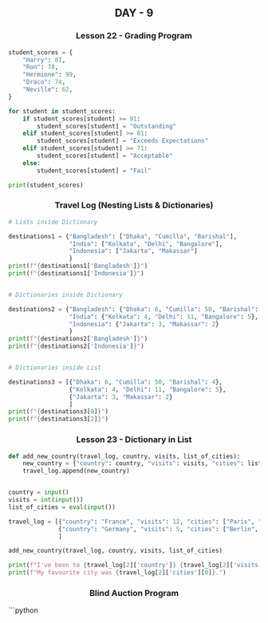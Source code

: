 <h2 style="text-align:center">DAY - 9</h2>  

<h3 style="text-align:center;">Lesson 22 - Grading Program</h3>  

```python
student_scores = {
    "Harry": 81,
    "Ron": 78,
    "Hermione": 99,
    "Draco": 74,
    "Neville": 62,
}

for student in student_scores:
    if student_scores[student] >= 91:
        student_scores[student] = "Outstanding"
    elif student_scores[student] >= 81:
        student_scores[student] = "Exceeds Expectations"
    elif student_scores[student] >= 71:
        student_scores[student] = "Acceptable"
    else:
        student_scores[student] = "Fail"

print(student_scores)
```

<h3 style="text-align:center;">Travel Log (Nesting Lists & Dictionaries)</h3>  

```python
# Lists inside Dictionary

destinations1 = {"Bangladesh": ["Dhaka", "Cumilla", "Barishal"],
                 "India": ["Kolkata", "Delhi", "Bangalore"],
                 "Indonesia": ["Jakarta", "Makassar"]
                 }
print(f"{destinations1['Bangladesh']}")
print(f"{destinations1['Indonesia']}")


# Dictionaries inside Dictionary

destinations2 = {"Bangladesh": {"Dhaka": 6, "Cumilla": 50, "Barishal": 4},
                 "India": {"Kolkata": 4, "Delhi": 11, "Bangalore": 5},
                 "Indonesia": {"Jakarta": 3, "Makassar": 2}
                 }
print(f"{destinations2['Bangladesh']}")
print(f"{destinations2['Indonesia']}")


# Dictionaries inside List

destinations3 = [{"Dhaka": 6, "Cumilla": 50, "Barishal": 4},
                 {"Kolkata": 4, "Delhi": 11, "Bangalore": 5},
                 {"Jakarta": 3, "Makassar": 2}
                 ]
print(f"{destinations3[0]}")
print(f"{destinations3[2]}")
```

<h3 style="text-align:center;">Lesson 23 - Dictionary in List</h3>  

```python
def add_new_country(travel_log, country, visits, list_of_cities):
    new_country = {"country": country, "visits": visits, "cities": list_of_cities}
    travel_log.append(new_country)


country = input()
visits = int(input())
list_of_cities = eval(input())

travel_log = [{"country": "France", "visits": 12, "cities": ["Paris", "Lille", "Dijon"]},
              {"country": "Germany", "visits": 5, "cities": ["Berlin", "Hamburg", "Stuttgart"]},
              ]

add_new_country(travel_log, country, visits, list_of_cities)

print(f"I've been to {travel_log[2]['country']} {travel_log[2]['visits']} times.")
print(f"My favourite city was {travel_log[2]['cities'][0]}.")
```

<h3 style="text-align:center;">Blind Auction Program</h3>  
```python

```
